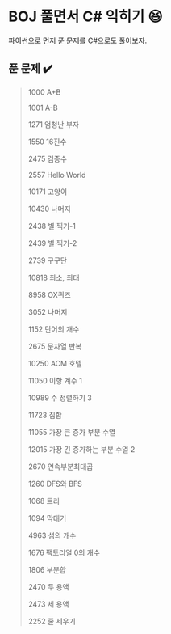 # BOJ 풀면서 C# 익히기 :satisfied:

파이썬으로 먼저 푼 문제를 C#으로도 풀어보자.

## 푼 문제 :heavy_check_mark:

>1000	A+B
>
>1001	A-B
>
>1271	엄청난 부자
>
>1550	16진수
>
>2475	검증수
>
>2557	Hello World
>
>10171	고양이
>
>10430	나머지
>
>2438	별 찍기-1
>
>2439	별 찍기-2
>
>2739	구구단
>
>10818	최소, 최대
>
>8958	OX퀴즈
>
>3052	나머지
>
>1152	단어의 개수
>
>2675	문자열 반복
>
>10250	ACM 호텔
>
>11050	이항 계수 1
>
>10989	수 정렬하기 3
>
>11723	집합
>
>11055	가장 큰 증가 부분 수열
>
>12015	가장 긴 증가하는 부분 수열 2
>
>2670	연속부분최대곱
>
>1260	DFS와 BFS
>
>1068	트리
>
>1094	막대기
>
>4963	섬의 개수
>
>1676	팩토리얼 0의 개수
>
>1806	부분합
>
>2470	두 용액
>
>2473	세 용액
>
>2252	줄 세우기

